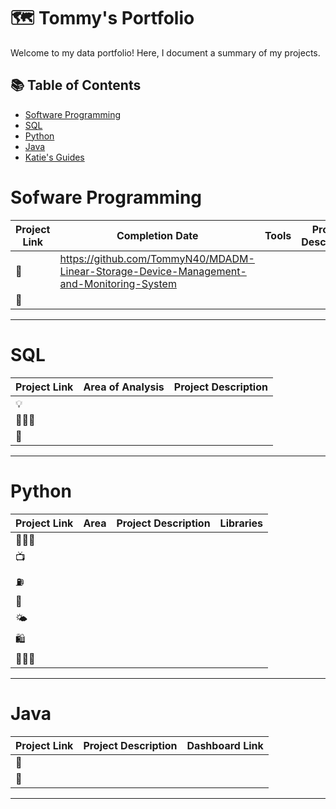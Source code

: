# 🗺 Tommy's Portfolio

Welcome to my data portfolio! Here, I document a summary of my projects. 

## 📚 Table of Contents
- [Software Programming](#software-programming)
- [SQL](#sql)
- [Python](#python)
- [Java](#Java)
- [Katie's Guides](#katies-guides)

# Sofware Programming

| Project Link | Completion Date | Tools | Project Description | 
|---|---|---|---|
| 🚗 | https://github.com/TommyN40/MDADM-Linear-Storage-Device-Management-and-Monitoring-System |
| 🐶 

***

# SQL

| Project Link | Area of Analysis | Project Description | 
|---|---|---|
| 💡 
| 👩🏻‍⚕️ 
| 🦠 

***

# Python

| Project Link | Area | Project Description | Libraries |    
|---|---|---|---|
| 👩🏻‍💻 
| 📺 
| ⛽️ 
| 🍷  
| 🌤 
| 🛍 
| 🏃🏻‍♀️ 

***

# Java

| Project Link | Project Description | Dashboard Link |
|---|---|---|
| 🦄 
| 🦠 

***
